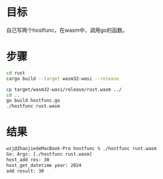 # 目标
自己写两个hostfunc，在wasm中，调用go的函数。

# 步骤
```bash
cd rust
cargo build --target wasm32-wasi --release

cp target/wasm32-wasi/release/rust.wasm ../
cd ..
go build hostfunc.go
./hostfunc rust.wasm
```

# 结果
```bash
wzj@ZhaojiedeMacBook-Pro hostfunc % ./hostfunc rust.wasm
Go: Args: [./hostfunc rust.wasm]
host_add res: 30
host_get_datetime year: 2024
add result: 30
```